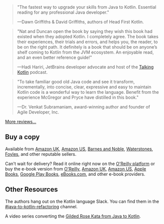 > "The fastest way to upgrade your skills from Java to Kotlin. 
> Essential reading for any professional Java developer."
> 
> —Dawn Griffiths & David Griffiths,
> authors of Head First Kotlin.

> "Nat and Duncan open the book by saying they wish this book had existed when they adopted Kotlin. 
> I completely agree. The book takes their experiences, their trials and errors, and helps you, the reader, to be on the right path. 
> It definitely is  a book that should be on anyone’s shelf coming to Kotlin from the JVM ecosystem. 
> An enjoyable read, and an even better reference guide!"
> 
> —Hadi Hariri, JetBrains developer advocate and host of the [Talking Kotlin](https://talkingkotlin.com/) podcast.

> "To take familiar good old Java code and see it transform, incrementally, into concise, clear, expressive and easy to maintain Kotlin code is a wonderful way to learn the language. 
> Benefit from the experience McGregor and Pryce have distilled in this book."
> 
> —Dr. Venkat Subramaniam, 
> award-winning author and founder of Agile Developer, Inc.

[More reviews...](reviews.html)


## Buy a copy

Available from
[Amazon UK](https://www.amazon.co.uk/Java-Kotlin-Refactoring-Duncan-McGregor/dp/1492082279), 
[Amazon US](https://www.amazon.com/Java-Kotlin-Refactoring-Duncan-McGregor/dp/1492082279), 
[Barnes and Noble](https://www.barnesandnoble.com/w/java-to-kotlin-duncan-mcgregor/1139044173?ean=9781492082279),
[Waterstones](https://www.waterstones.com/book/java-to-kotlin/duncan-mcgregor/nat-pryce/9781492082279),
[Foyles](https://www.foyles.co.uk/witem/computing-it/java-to-kotlin-a-refactoring-guidebook,duncan-mcgregor-nat-pryce-9781492082279),
and other reputable sellers. 

Can't wait for delivery?
Read it online right now on the [O'Reilly platform](https://www.oreilly.com/library/view/java-to-kotlin/9781492082262/)
or buy the e-book version from
[O'Reilly](https://shop.aer.io/oreilly/p/java-to-kotlin/9781492082279-9149),
[Amazon UK](https://www.amazon.co.uk/Java-Kotlin-Duncan-McGregor-ebook-dp-B09CT5KZLM/dp/B09CT5KZLM/),
[Amazon US](https://www.amazon.com/Java-Kotlin-Duncan-McGregor-ebook-dp-B09CT5KZLM/dp/B09CT5KZLM/),
[Apple Books](https://books.apple.com/gb/book/java-to-kotlin/id1581503494),
[Google Play Books](https://play.google.com/store/books/details/Duncan_McGregor_Java_to_Kotlin?id=6d09EAAAQBAJ),
[eBooks.com](https://www.ebooks.com/en-us/book/210356108/java-to-kotlin/duncan-mcgregor/),
and other e-book providers.


## Other Resources

The authors hang out on the Kotlin language Slack. You can find them in the [#java-to-kotlin-refactoring](https://kotlinlang.slack.com/archives/C02GZL8HJHY) channel.

A video series converting the [Gilded Rose Kata from Java to Kotlin](https://youtube.com/playlist?list=PL1ssMPpyqocjo6kkNCg-ncTyAW0nECPmq).
